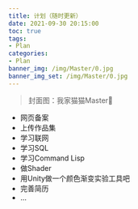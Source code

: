 ```yaml
---
title: 计划（随时更新）
date: 2021-09-30 20:15:00
toc: true
tags:
- Plan
categories:
- Plan
banner_img: /img/Master/0.jpg
banner_img_set: /img/Master/0.jpg
---
```


> 封面图：我家猫猫Master🤤

- 网页备案
- 上传作品集
- 学习联网
- 学习SQL
- 学习Command Lisp
- 做Shader
- 用Unity做一个颜色渐变实验工具吧
- 完善简历
- ...

